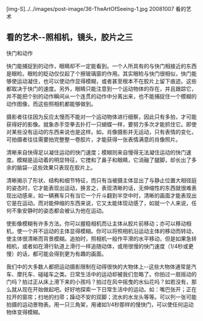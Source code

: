 [img-S]../../images/post-image/36-TheArtOfSeeing-1.jpg
20081007
看的艺术

## 看的艺术--照相机，镜头，胶片之三

快门和动作

快门能捕捉到的动作，眼睛却不一定能看到。一个人所具有的与快门相接近的东西是眼睑。眼睑的眨动仅仅起了个擦玻璃窗的作用。其实眼睑与快门很相似，快门能够使运动凝住，也可以使动作显得模糊，或者甚至根本不在胶片上留下痕迹。这些都取决于快门的速度。另外，眼睛只能注意到一个运动物体的存在，并且跟踪它，并不能把个别的动作瞬间从一个连贯的动作中分离出来，也不能捕捉住一个模糊的动作图像，而这些照相机都能够做到。

摄影者往往因为反应太慢而不能对一个运动物体进行细察，因此只有多拍，才可能获得好的影像。就象赤手空拳去扑打一只蝴蝶一样，要努力多次才能抓住它。即使对某些没有运动的东西来说也是这样。如，肖像摄影并无运动，只有表情的变化，可拍摄者往往需要拍完整整一卷胶片，才能获得一张表情满意的肖像照片。

清晰来自快得足以凝住运动的快门速度；模糊则来自慢得无法凝住运动的快门速度。模糊是运动着的明显特征，它搅和了鼻子和眼睛，它消融了腿脚，却长出了多余的脑袋--这些效果只表现在胶片上。

清晰揭示了形状、结构和细节特征，而只有当被摄主体显出了与静止位置大相径庭的姿态时，它才能表现出运动，换言之，表现清晰的话，无伸缩性的东西就很难表现出动感来，如一辆赛车只有当它一个斤斗翻到半空中时，清晰的画面才能表现出它是在运动。而对能伸缩的东西来说，它又太能体现动感了，如就一个人来说，任何不象安静时的姿态都会被认为他在运动。

使影像模糊有许多方法。你可以握稳相机而让主体从胶片前移动；亦可以移动相机，使一个并不运动的主体显得模糊。你可以将照相机沿运动主体的移动而转动，使主体很清晰而背景模糊。追拍时，照相机一般作平滑的水平移动，但是如果急转相机，或者如在滑行轨道上滑行一样追随动体，或用很慢的快门速度（1/4秒或更慢）的话，都可能会得到更为有趣的画面。

我们中的大多数人都把运动摄影限制在动得很快的大物体上--这些大物体通常是汽车、摩托车、碰碰车之类。日常生活中的运动却被我们忽略了。你拍过一扇摇动的门吗？拍过正从床上滑下来的小孩吗？拍过在风中摇曳的水仙花吗？如若没有，那么就从现在开始做起吧。好好地探索一下日常生活中的运动。如：嘴巴张开；正在拉开的窗帘；扫地的扫帚；躁动不安的双脚；流水的水龙头等等。可以列一张可能拍摄的运动景物表。用一只三角架，用诸如1/4秒那样的慢快门，可以使任何运动物体变得模糊。
